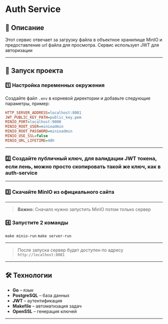 # Auth Service

## 📌 Описание

Этот сервис отвечает за загрузку файла в объектное хранилище MinIO и предоставление url файла для просмотра. Сервис использует JWT для авторизации

---
## 🚀 Запуск проекта

### 1️⃣ Настройка переменных окружения
Создайте файл `.env` в корневой директории и добавьте следующие параметры, пример:

```ini
HTTP_SERVER_ADDRESS=localhost:8081
JWT_PUBLIC_KEY_PATH=public_key.pem
MINIO_PORT=localhost:9000
MINIO_ROOT_USER=minioadmin
MINIO_ROOT_PASSWORD=minioadmin
MINIO_USE_SSL=false
MINIO_URL_LIFETIME=48h
```

---

### 2️⃣ Создайте публичный ключ, для валидации JWT токена, если лень, можно просто скопировать такой же ключ, как в auth-service


---

### 3️⃣ Скачайте MinIO из официального сайта

---
> **Важно:** Сначало нужно запустить MinIO потом только сервер

### 4️⃣ Запустите 2 команды 

``` make minio-run ```
``` make server-run ```

---

> После запуска сервер будет доступен по адресу `http://localhost:8081`

---

## 🛠 Технологии
- **Go** – язык
- **PostgreSQL** – база данных
- **JWT** – аутентификация
- **Makefile** – автоматизация задач
- **OpenSSL** – генерация ключей

---
